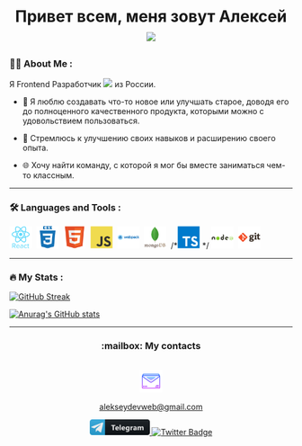 <div id="header" align="center">
  <h1>
    Привет всем, меня зовут Алексей
    <img src="https://media.giphy.com/media/hvRJCLFzcasrR4ia7z/giphy.gif" width="30px"/>
  </h1>
</div>

### :woman_technologist: About Me :

Я Frontend Разработчик <img src="https://media.giphy.com/media/WUlplcMpOCEmTGBtBW/giphy.gif" width="30"> из России.

- :smiling_face_with_three_hearts: Я люблю создавать что-то новое или улучшать старое, доводя его до полноценного качественного продукта, которыми можно с удовольствием пользоваться.

- :runner: Стремлюсь к улучшению своих навыков и расширению своего опыта.

- :globe_with_meridians: Хочу найти команду, с которой я мог бы вместе заниматься чем-то классным.

---

### :hammer_and_wrench: Languages and Tools :

<div>
  <img src="https://github.com/devicons/devicon/blob/master/icons/react/react-original-wordmark.svg" title="React" alt="React" width="40" height="40"/>&nbsp;
  <img src="https://github.com/devicons/devicon/blob/master/icons/css3/css3-plain-wordmark.svg"  title="CSS3" alt="CSS" width="40" height="40"/>&nbsp;
  <img src="https://github.com/devicons/devicon/blob/master/icons/html5/html5-original.svg" title="HTML5" alt="HTML" width="40" height="40"/>&nbsp;
  <img src="https://github.com/devicons/devicon/blob/master/icons/javascript/javascript-original.svg" title="JavaScript" alt="JavaScript" width="40" height="40"/>&nbsp;
  <img src="https://github.com/devicons/devicon/blob/master/icons/webpack/webpack-original-wordmark.svg" title="Webpack" alt="Webpack" width="40" height="40"/>&nbsp;
  <img src="https://github.com/devicons/devicon/blob/master/icons/mongodb/mongodb-original-wordmark.svg" title="MongoDB"  alt="MongoDB" width="40" height="40"/>&nbsp;
  /*<img src="https://github.com/devicons/devicon/blob/master/icons/typescript/typescript-original.svg" title="TypeScript"  alt="TypeScript" width="40" height="40"/>&nbsp;*/
  <img src="https://github.com/devicons/devicon/blob/master/icons/nodejs/nodejs-original-wordmark.svg" title="NodeJS" alt="NodeJS" width="40" height="40"/>&nbsp;
  <img src="https://github.com/devicons/devicon/blob/master/icons/git/git-original-wordmark.svg" title="Git" **alt="Git" width="40" height="40"/>
</div>

---

### :fire: My Stats :

[![GitHub Streak](http://github-readme-streak-stats.herokuapp.com?user=endjoyer&theme=highcontrast&locale=ru)](https://git.io/streak-stats)

[![Anurag's GitHub stats](https://github-readme-stats.vercel.app/api/top-langs?username=endjoyer&layout=compact&theme=vision-friendly-dark)](https://github.com/anuraghazra/github-readme-stats)

---

<div id="link" align="center">
  <h3> :mailbox: My contacts</h3>
  <br>
  <div id="badges">
     <a href="mailto:alekseydevweb@gmail.com">
        <img src="https://github.com/endjoyer/endjoyer/blob/main/icon/email.png" title="Email" alt="Email" height="40"/>
        <p color="white">alekseydevweb@gmail.com</p>
     </a>
    <a href="https://t.me/endjoyer">
   <img src="https://github.com/endjoyer/endjoyer/blob/main/icon/telegram_button_icon_151837.svg" title="Telegram" alt="Telegram" height="28"/>
   </a>
    <a href="https://twitter.com/endjoy_forever">
      <img src="https://img.shields.io/badge/Twitter-blue?style=for-the-badge&logo=twitter&logoColor=white" alt="Twitter Badge"/>
    </a>
  </div>
  <img src="https://komarev.com/ghpvc/?username=endjoyer&style=flat-square&color=blue" alt=""/>
</div>
